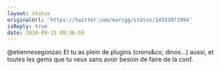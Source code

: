 ```yaml
---
layout: status
originalUrl: 'https://twitter.com/marcgg/status/24553071994'
isReply: true
date: 2010-09-15 08:36:59
---
```


@etiennesegonzac Et tu as plein de plugins (crons&co, dinos...) aussi, et toutes les gems que tu veux sans avoir besoin de faire de la conf.
